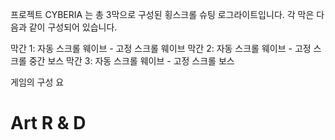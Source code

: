 
프로젝트 CYBERIA 는 총 3막으로 구성된 횡스크롤 슈팅 로그라이트입니다.
각 막은 다음과 같이 구성되어 있습니다.

막간 1: 자동 스크롤 웨이브 - 고정 스크롤 웨이브
막간 2: 자동 스크롤 웨이브 - 고정 스크롤 중간 보스
막간 3: 자동 스크롤 웨이브 - 고정 스크롤 보스

게임의 구성 요

# Art R & D

